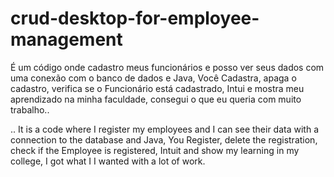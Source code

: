 # crud-desktop-for-employee-management


É um código onde cadastro meus funcionários e posso ver seus dados com uma conexão com o banco de dados e Java, Você Cadastra, apaga o cadastro, verifica se o Funcionário está cadastrado, Intui e mostra meu aprendizado na minha faculdade, consegui o que eu queria com muito trabalho..


..
It is a code where I register my employees and I can see their data with a connection to the database and Java, You Register, delete the registration, check if the Employee is registered, Intuit and show my learning in my college, I got what I I wanted with a lot of work.
